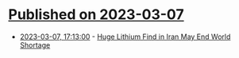 # [Published on 2023-03-07](index.md)

* [2023-03-07, 17:13:00](https://soylentnews.org/article.pl?sid=23/03/06/1640201&from=rss) - [Huge Lithium Find in Iran May End World Shortage](https://soylentnews.org/article.pl?sid=23/03/06/1640201&from=rss)
